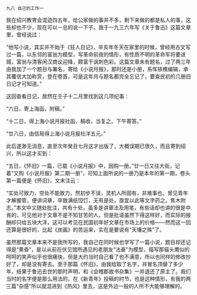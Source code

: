     九八 自己的工作一 

   我在绍兴教育会混迹四五年，给公家做的事并不多，剩下来做的都是私人的事，这些却也不少，现在可以一总的说一下子。我于一九三六年写《关于鲁迅》这篇文章里，曾经说过：

   “他写小说，其实并不始于《狂人日记》，辛亥年冬天在家里的时候，曾经用古文写过一篇，以东邻的富翁为模型，写革命前夜的情形，有性质不明的革命军将要进城，富翁与清客闲汉商议迎降，颇富于讽刺色彩。这篇文章未有题名，过了两三年由我加了一个题目与署名，寄给《小说月报》，那时还是小册，系恽铁樵编辑，承其覆信大加称赏，登在卷首，可是这年月与题名都完全忘记了，要查民初的几册旧日记才可知道。”

   这回查看日记，居然在壬子十二月里找到这几项纪事：

   “六日，寄上海函，附稿。”

   “十二日，得上海小说月报社函，稿收，当复之。下午寄答。”

   “廿八日，由信局得上海小说月报社洋五元。”

   此后遂渺无消息，直至次年癸丑七月这才出版了，大概误期已很久，而且寄到绍兴，所以这才买到：

   “五日，《怀旧》一篇，已载《小说月报》中，因购一册。”廿一日又往大街，记着“又购《小说月报》第二期一册”，可知上面所说的一册乃是本年的第一期，卷头第一篇便是《怀旧》，文末注云：

   “实处可致力，空处不能致力，然初步不误，灵机人所固有，非难事也。曾见青年才解握管，便讲词章，卒致满纸饾饤，无有是处，亟宜以此等文字药之。焦木附志。”本文中又随处批注，共有十处，虽多是讲章法及用笔，有些话却也讲的很是中肯的，可见他对于文章不是不知甘苦的人。但是批语虽然下得这样好，而实际的报酬却只给五块大洋，这可以考见在民国初年好文章在市场上的价格——然而这一回还算是很好的，比起《炭画》的苦运来，实在是要说有“天壤之殊”了。

   虽然那篇文章本来不是我所写的，我自己在同时候也学写了一篇小说，题目却还记得是“黄昏”，是以从前在伏见馆所遇见的老朋友“法豪”为模型，描写那猫头鹰似的呵呵的笑声似乎也很痛快，但是大约当时自己看了也不满意，所以也同样的修改抄好了，却是没有寄去。至于那篇《怀旧》，由我给取了名字，并冒名顶替了多少年，结果于鲁迅去世的那时声明，和《会稽郡故书杂集》一并退还了原主了。我们当时的名字便是那么用法的，在《新青年》投稿的时节，也是这种情形，有我的两三篇“杂感”所以就混进到《热风》里去，这是外边一般的人所不大能够理解的。

